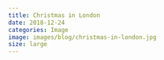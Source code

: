 ```yaml
---
title: Christmas in London
date: 2018-12-24
categories: Image
image: images/blog/christmas-in-london.jpg
size: large
---
```

